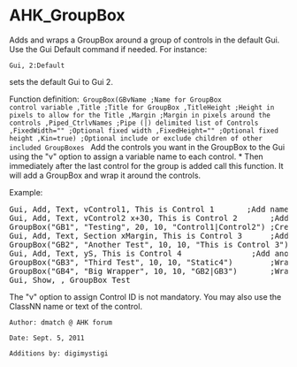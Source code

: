 # AHK_GroupBox

Adds and wraps a GroupBox around a group of controls in the default Gui. Use the Gui Default command if needed.
For instance:

<code>Gui, 2:Default</code>

sets the default Gui to Gui 2.

Function definition:<code>
	GroupBox(GBvName		;Name for GroupBox control variable
	,Title			;Title for GroupBox
	,TitleHeight		;Height in pixels to allow for the Title
	,Margin			;Margin in pixels around the controls
	,Piped_CtrlvNames	;Pipe (|) delimited list of Controls
	,FixedWidth=""		;Optional fixed width
	,FixedHeight=""		;Optional fixed height
	,Kin=true)		;Optional include or exclude children of other included GroupBoxes
</code>
Add the controls you want in the GroupBox to the Gui using
the "v" option to assign a variable name to each control. *
Then immediately after the last control for the group
is added call this function. It will add a GroupBox and
wrap it around the controls.

Example:
<pre>Gui, Add, Text, vControl1, This is Control 1		;Add named Text field
Gui, Add, Text, vControl2 x+30, This is Control 2		;Add another named Text field
GroupBox("GB1", "Testing", 20, 10, "Control1|Control2")	;Create GB around "variables" Control1 and Control2 listed above
Gui, Add, Text, Section xMargin, This is Control 3		;Add an unnamed Text field
GroupBox("GB2", "Another Test", 10, 10, "This is Control 3")	;Wrap around the new text field by field text rather than control name
Gui, Add, Text, yS, This is Control 4				;Add another unnamed Text field
GroupBox("GB3", "Third Test", 10, 10, "Static4")		;Wrap around the new text field by field text rather than control name
GroupBox("GB4", "Big Wrapper", 10, 10, "GB2|GB3")		;Wrap around the previous two GroupBoxes
Gui, Show, , GroupBox Test</pre>

The "v" option to assign Control ID is not mandatory. You
may also use the ClassNN name or text of the control.

    Author: dmatch @ AHK forum
  
    Date: Sept. 5, 2011
  
    Additions by: digimystigi
